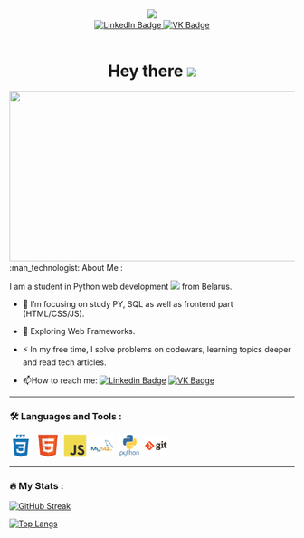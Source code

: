 <div id="header" align="center">
  <img src="https://media.giphy.com/media/v1.Y2lkPTc5MGI3NjExYWZhOTczMTVmYjcwZmRhMDA3YjdiYTkzMmZkYjRjNjYyZGJkMDliNSZjdD1z/M9gbBd9nbDrOTu1Mqx/giphy.gif" width="100"/>
</div>
<div id="badges" align="center">
  <a href="https://www.linkedin.com/in/dmitry-voytik-py/">
    <img src="https://img.shields.io/badge/LinkedIn-blue?style=for-the-badge&logo=linkedin&logoColor=white" alt="LinkedIn Badge"/>
  </a>
  <a href="https://vk.com/dmitry_voytik">
    <img src="https://img.shields.io/badge/VK-blue?logo=vk&logoColor=white&style=for-the-badge" alt="VK Badge"/>
  </a>
</div>
<div align="center">
  <img src="https://komarev.com/ghpvc/?username=Voytima&style=flat-square&color=blue" alt=""/>
</div>
<h1 align="center">
  Hey there
  <img src="https://media.giphy.com/media/hvRJCLFzcasrR4ia7z/giphy.gif" width="30px"/>
</h1>
<div align="center">
  <img src="https://media.giphy.com/media/dWesBcTLavkZuG35MI/giphy.gif" width="600" height="300"/>
</div>
:man_technologist: About Me :

I am a student in Python web development <img src="https://media.giphy.com/media/WUlplcMpOCEmTGBtBW/giphy.gif" width="30"> from Belarus.
- :telescope: I’m focusing on study PY, SQL as well as frontend part (HTML/CSS/JS).

- :seedling: Exploring Web Frameworks.

- :zap: In my free time, I solve problems on codewars, learning topics deeper and read tech articles.

- :mailbox:How to reach me: [![Linkedin Badge](https://img.shields.io/badge/-voytima-blue?style=flat&logo=Linkedin&logoColor=white)](https://www.linkedin.com/in/dmitry-voytik-py/) [![VK Badge](https://img.shields.io/badge/-voytima-blue?style=flat&logo=VK&logoColor=white)](https://vk.com/dmitry_voytik)

---

### :hammer_and_wrench: Languages and Tools :
<div>
  <img src="https://github.com/devicons/devicon/blob/master/icons/css3/css3-plain-wordmark.svg"  title="CSS3" alt="CSS" width="40" height="40"/>&nbsp;
  <img src="https://github.com/devicons/devicon/blob/master/icons/html5/html5-original.svg" title="HTML5" alt="HTML" width="40" height="40"/>&nbsp;
  <img src="https://github.com/devicons/devicon/blob/master/icons/javascript/javascript-original.svg" title="JavaScript" alt="JavaScript" width="40" height="40"/>&nbsp;
  <img src="https://github.com/devicons/devicon/blob/master/icons/mysql/mysql-original-wordmark.svg" title="MySQL"  alt="MySQL" width="40" height="40"/>&nbsp;
  <img src="https://github.com/devicons/devicon/blob/master/icons/python/python-original-wordmark.svg" title="Python" alt="Python" width="40" height="40"/>&nbsp;
  <img src="https://github.com/devicons/devicon/blob/master/icons/git/git-original-wordmark.svg" title="Git" **alt="Git" width="40" height="40"/>

  ---

### :fire: My Stats :
  
[![GitHub Streak](http://github-readme-streak-stats.herokuapp.com?user=Voytima&theme=dark&date_format=M%20j%5B%2C%20Y%5D)](https://git.io/streak-stats)
  
[![Top Langs](https://github-readme-stats.vercel.app/api/top-langs/?username=Voytima&layout=compact&theme=vision-friendly-dark)](https://github.com/anuraghazra/github-readme-stats)
